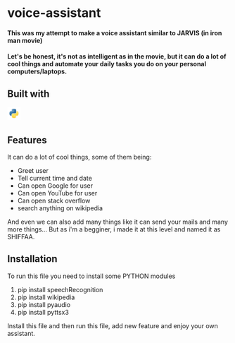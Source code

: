 # voice-assistant
#### This was my attempt to make a voice assistant similar to JARVIS (in iron man movie)
#### Let's be honest, it's not as intelligent as in the movie, but it can do a lot of cool things and automate your daily tasks you do on your personal computers/laptops.

## Built with

<code><img height="30" src="https://raw.githubusercontent.com/github/explore/80688e429a7d4ef2fca1e82350fe8e3517d3494d/topics/python/python.png"></code>

## Features

It can do a lot of cool things, some of them being:
- Greet user
- Tell current time and date
- Can open Google for user
- Can open YouTube for user
- Can open stack overflow
- search anything on wikipedia

And even we can also add many things like it can send your mails and many more things... But as i'm a begginer, i made it at this level and named it as SHIFFAA.

## Installation
To run this file you need to install some PYTHON modules

1. pip install speechRecognition
2. pip install wikipedia
3. pip install pyaudio
4. pip install pyttsx3

Install this file and then run this file, add new feature and enjoy your own assistant.
